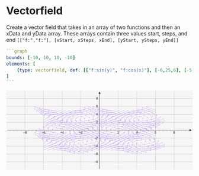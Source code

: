 # Vectorfield

Create a vector field that takes in an array of two functions and then an xData and yData array. These arrays contain three values start, steps, and end `[["f:","f:"], [xStart, xSteps, xEnd], [yStart, ySteps, yEnd]]`

````yaml
```graph
bounds: [-10, 10, 10, -10]
elements: [
	{type: vectorfield, def: [["f:sin(y)", "f:cos(x)"], [-6,25,6], [-5,20,5]]}
]
```
````

![vectorField](../../imgs/Vectorfield-graph-1.png)

